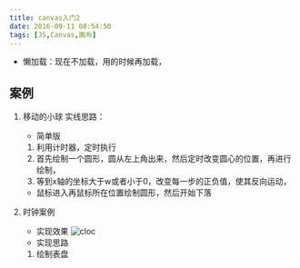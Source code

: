 ```yaml
---
title: canvas入门2
date: 2016-09-11 08:54:50
tags: [JS,Canvas,画布]
---
```


* 懒加载：现在不加载，用的时候再加载，

## 案例
1.  移动的小球 实线思路：
    - 简单版
    1.  利用计时器，定时执行
    2.  首先绘制一个圆形，圆从左上角出来，然后定时改变圆心的位置，再进行绘制，
    3.  等到x轴的坐标大于w或者小于0，改变每一步的正负值，使其反向运动，
    - 鼠标进入再鼠标所在位置绘制圆形，然后开始下落

2. 时钟案例

    - 实现效果
       ![cloc](/images/clock.png)
    - 实现思路

    1.  ​绘制表盘
